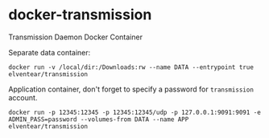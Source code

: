 docker-transmission
===================

Transmission Daemon Docker Container

Separate data container:
    
    docker run -v /local/dir:/Downloads:rw --name DATA --entrypoint true elventear/transmission  

Application container, don't forget to specify a password for `transmission` account.

    docker run -p 12345:12345 -p 12345:12345/udp -p 127.0.0.1:9091:9091 -e ADMIN_PASS=password --volumes-from DATA --name APP elventear/transmission


